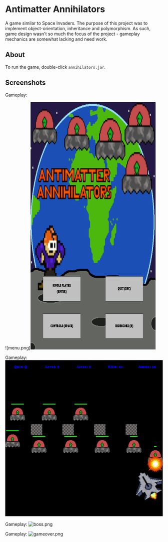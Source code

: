 # Antimatter Annihilators

A game similar to Space Invaders. The purpose of this project was to implement object-orientation, inheritance and polymorphism. As such, game design wasn't so much the focus of the project - gameplay mechanics are somewhat lacking and need work.

## About

To run the game, double-click ```annihilators.jar```.

## Screenshots

Gameplay:

![menu.png]<img src='images/menu.png' width="400" height="790">

Gameplay:
![bunkers.png](images/bunkers.png)

Gameplay:
![boss.png](boss/gameplay.png)

Gameplay:
![gameover.png](gameover/gameplay.png)
